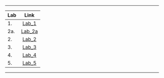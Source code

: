 ***
|Lab   |Link          |
|------|:------------:|
|1.|[Lab_1](https://github.com/alexsprynskyi/Labs/tree/main/Lab_1)|
|2a.|[Lab_2a](https://github.com/alexsprynskyi/Labs/tree/main/Lab_2a)|
|2.|[Lab_2](https://github.com/alexsprynskyi/Labs/tree/main/Lab_2)
|3.|[Lab_3](https://github.com/alexsprynskyi/Labs/tree/main/Lab_3)
|4.|[Lab_4](https://github.com/alexsprynskyi/Labs/tree/main/Lab_4)
|5.|[Lab_5](https://github.com/alexsprynskyi/Labs/tree/main/Lab_5)|
***
